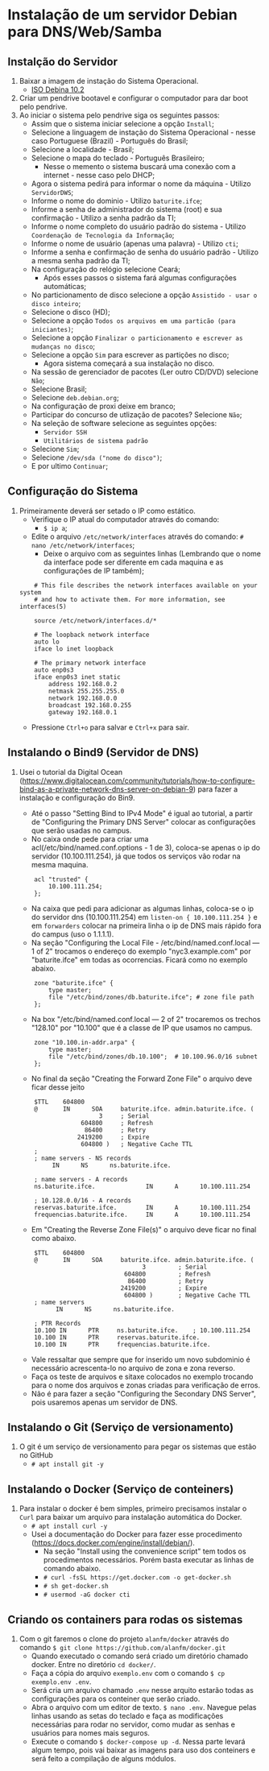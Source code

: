 # Instalação de um servidor Debian para DNS/Web/Samba

## Instalção do Servidor

1. Baixar a imagem de instação do Sistema Operacional.
    + [ISO Debina 10.2](https://cdimage.debian.org/debian-cd/current/amd64/iso-cd/debian-10.2.0-amd64-netinst.iso)
2. Criar um pendrive bootavel e configurar o computador para dar boot pelo pendrive.
3. Ao iniciar o sistema pelo pendrive siga os seguintes passos:
    + Assim que o sistema iniciar selecione a opção ```Install```;
    + Selecione a linguagem de instação do Sistema Operacional - nesse caso Portuguese (Brazil) -  Português do Brasil;
    + Selecione a localidade - Brasil;
    + Selecione o mapa do teclado - Português Brasileiro;
        - Nesse o memento o sistema buscará uma conexão com a internet - nesse caso pelo DHCP;
    + Agora o sistema pedirá para informar o nome da máquina - Utilizo ```ServidorDWS```;
    + Informe o nome do dominio - Utilizo ```baturite.ifce```;
    + Informe a senha de administrador do sistema (root) e sua confirmação - Utilizo a senha padrão da TI;
    + Informe o nome completo do usuário padrão do sistema - Utilizo ```Coordenação de Tecnologia da Informação```;
    + Informe o nome de usuário (apenas uma palavra) - Utilizo ```cti```;
    + Informe a senha e confirmação de senha do usuário padrão - Utilizo a mesma senha padrão da TI;
    + Na configuração do relógio selecione Ceará;
        - Após esses passos o sistema fará algumas configurações automáticas;
    + No particionamento de disco selecione a opção ```Assistido - usar o disco inteiro```;
    + Selecione o disco (HD);
    + Selecione a opção ```Todos os arquivos em uma particão (para iniciantes)```;
    + Selecione a opção ```Finalizar o particionamento e escrever as mudanças no disco```;
    + Selecione a opção ```Sim``` para escrever as partições no disco;
        - Agora sistema começará a sua instalação no disco.
    + Na sessão de gerenciador de pacotes (Ler outro CD/DVD) selecione ```Não```;
    + Selecione Brasil;
    + Selecione ```deb.debian.org```;
    + Na configuração de proxi deixe em branco;
    + Participar do concurso de utlização de pacotes? Selecione ```Não```;
    + Na seleção de software selecione as seguintes opções:
        - ```Servidor SSH```
        - ```Utilitários de sistema padrão```
    + Selecione ```Sim```;
    + Selecione ```/dev/sda ("nome do disco")```;
    + E por ultimo ```Continuar```;

## Configuração do Sistema

1. Primeiramente deverá ser setado o IP como estático.
    + Verifique o IP atual do computador através do comando:
        - ```$ ip a```;
    + Edite o arquivo ```/etc/network/interfaces``` através do comando: ```# nano /etc/network/interfaces```;
        - Deixe o arquivo com as seguintes linhas (Lembrando que o nome da interface pode ser diferente em cada maquina e as configurações de IP também);
    ```
        # This file describes the network interfaces available on your system
        # and how to activate them. For more information, see interfaces(5)
        
        source /etc/network/interfaces.d/*
        
        # The loopback network interface
        auto lo
        iface lo inet loopback
        
        # The primary network interface
        auto enp0s3
        iface enp0s3 inet static
            address 192.168.0.2
            netmask 255.255.255.0
            network 192.168.0.0
            broadcast 192.168.0.255
            gateway 192.168.0.1
    ```
    + Pressione ```Ctrl+o``` para salvar e ```Ctrl+x``` para sair.

## Instalando o Bind9 (Servidor de DNS)
1. Usei o tutorial da Digital Ocean (https://www.digitalocean.com/community/tutorials/how-to-configure-bind-as-a-private-network-dns-server-on-debian-9) para fazer a instalação e configuração do Bin9.
    + Até o passo "Setting Bind to IPv4 Mode" é igual ao tutorial, a partir de "Configuring the Primary DNS Server" colocar as configurações que serão usadas no campus.
    + No caixa onde pede para criar uma acl(/etc/bind/named.conf.options - 1 de 3), coloca-se apenas o ip do servidor (10.100.111.254), já que todos os serviços vão rodar na mesma maquina.
    
    ```
        acl "trusted" {
            10.100.111.254;
        };
    ```
    
    + Na caixa que pedi para adicionar as algumas linhas, coloca-se o ip do servidor dns (10.100.111.254) em ``` listen-on { 10.100.111.254 } ``` e em ```forwarders``` colocar na primeira linha o ip de DNS mais rápido fora do campus (uso o 1.1.1.1).
    + Na seção "Configuring the Local File - /etc/bind/named.conf.local — 1 of 2" trocamos o endereço do exemplo "nyc3.example.com" por "baturite.ifce" em todas as ocorrencias. Ficará como no exemplo abaixo.
    ```
        zone "baturite.ifce" {
            type master;
            file "/etc/bind/zones/db.baturite.ifce"; # zone file path
        };
    ```
    + Na box "/etc/bind/named.conf.local — 2 of 2" trocaremos os trechos "128.10" por "10.100" que é a classe de IP que usamos no campus.
    ```
        zone "10.100.in-addr.arpa" {
            type master;
            file "/etc/bind/zones/db.10.100";  # 10.100.96.0/16 subnet
        };
    ```
    
    + No final da seção "Creating the Forward Zone File" o arquivo deve ficar desse jeito
    
    ```
        $TTL    604800
        @       IN      SOA     baturite.ifce. admin.baturite.ifce. (
                          3     ; Serial
                     604800     ; Refresh
                      86400     ; Retry
                    2419200     ; Expire
                     604800 )   ; Negative Cache TTL
        ;
        ; name servers - NS records
             IN      NS      ns.baturite.ifce.

        ; name servers - A records
        ns.baturite.ifce.              IN      A      10.100.111.254

        ; 10.128.0.0/16 - A records
        reservas.baturite.ifce.        IN      A      10.100.111.254
        frequencias.baturite.ifce.     IN      A      10.100.111.254
    ```
    + Em "Creating the Reverse Zone File(s)" o arquivo deve ficar no final como abaixo. 
    ```
        $TTL    604800
        @       IN      SOA     baturite.ifce. admin.baturite.ifce. (
                                      3         ; Serial
                                 604800         ; Refresh
                                  86400         ; Retry
                                2419200         ; Expire
                                 604800 )       ; Negative Cache TTL
        ; name servers
              IN      NS      ns.baturite.ifce.

        ; PTR Records
        10.100 IN      PTR     ns.baturite.ifce.    ; 10.100.111.254
        10.100 IN      PTR     reservas.baturite.ifce.
        10.100 IN      PTR     frequencias.baturite.ifce.
    ```
    + Vale ressaltar que sempre que for inserido um novo subdominio é necessário acrescenta-lo no arquivo de zona e zona reverso.
    + Faça os teste de arquivos e sitaxe colocados no exemplo trocando para o nome dos arquivos e zonas criadas para verificação de erros.
    + Não é para fazer a seção "Configuring the Secondary DNS Server", pois usaremos apenas um servidor de DNS.
    
    
## Instalando o Git (Serviço de versionamento)
1. O git é um serviço de versionamento para pegar os sistemas que estão no GitHub
    + ```# apt install git -y```
    
## Instalando o Docker (Serviço de conteiners)
1. Para instalar o docker é bem simples, primeiro precisamos instalar o ```Curl``` para baixar um arquivo para instalação automática do Docker.
    + ```# apt install curl -y```
    + Usei a documentação do Docker para fazer esse procedimento (https://docs.docker.com/engine/install/debian/).
        - Na seção "Install using the convenience script" tem todos os procedimentos necessários. Porém basta executar as linhas de comando abaixo.
        - ```# curl -fsSL https://get.docker.com -o get-docker.sh```
        - ```# sh get-docker.sh```
        - ```# usermod -aG docker cti```
        
## Criando os containers para rodas os sistemas
1. Com o git faremos o clone do projeto ```alanfm/docker``` através do comando ```$ git clone https://github.com/alanfm/docker.git```
    + Quando executado o comando será criado um diretório chamado docker. Entre no diretório ```cd docker/```.
    + Faça a cópia do arquivo ```exemplo.env``` com o comando ```$ cp exemplo.env .env```.
    + Será cria um arquivo chamado ```.env``` nesse arquito estarão todas as configurações para os conteiner que serão criado.
    + Abra o arquivo com um editor de texto. ```$ nano .env```. Navegue pelas linhas usando as setas do teclado e faça as modificações necessárias para rodar no servidor, como mudar as senhas e usuários para nomes mais seguros.
    + Execute o comando ```$ docker-compose up -d```. Nessa parte levará algum tempo, pois vai baixar as imagens para uso dos conteiners e será feito a compilação de alguns módulos.
    
